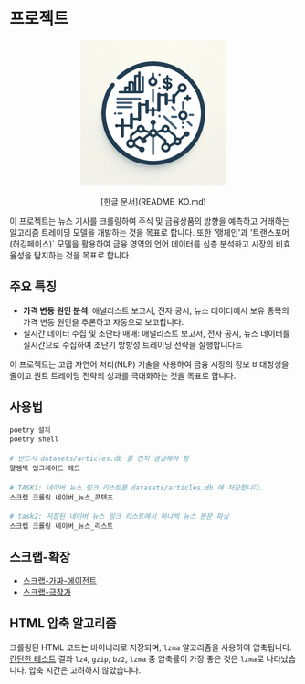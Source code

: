 # 프로젝트

<p align="center">
    <img src="main.png" alt="로고">
</p>

<p align="center">
    [한글 문서](README_KO.md)
</p>

이 프로젝트는 뉴스 기사를 크롤링하여 주식 및 금융상품의 방향을 예측하고 거래하는 알고리즘 트레이딩 모델을 개발하는 것을 목표로 합니다.
또한 '랭체인'과 '트랜스포머(허깅페이스)` 모델을 활용하여 금융 영역의 언어 데이터를 심층 분석하고 시장의 비효율성을 탐지하는 것을 목표로 합니다.

## 주요 특징
- **가격 변동 원인 분석**: 애널리스트 보고서, 전자 공시, 뉴스 데이터에서 보유 종목의 가격 변동 원인을 추론하고 자동으로 보고합니다.
- 실시간 데이터 수집 및 초단타 매매: 애널리스트 보고서, 전자 공시, 뉴스 데이터를 실시간으로 수집하여 초단기 방향성 트레이딩 전략을 실행합니다트

이 프로젝트는 고급 자연어 처리(NLP) 기술을 사용하여 금융 시장의 정보 비대칭성을 줄이고 퀀트 트레이딩 전략의 성과를 극대화하는 것을 목표로 합니다.

## 사용법
```bash
poetry 설치
poetry shell

# 반드시 datasets/articles.db 를 먼저 생성해야 함
알렘빅 업그레이드 헤드

# TASK1: 네이버 뉴스 링크 리스트를 datasets/articles.db 에 저장합니다.
스크랩 크롤링 네이버_뉴스_콘텐츠

# task2: 저장된 네이버 뉴스 링크 리스트에서 하나씩 뉴스 본문 파싱
스크랩 크롤링 네이버_뉴스_리스트
```

## 스크랩-확장
- [스크랩-가짜-에이전트](https://github.com/alecxe/scrapy-fake-useragent)
- [스크랩-극작가](https://github.com/scrapy-plugins/scrapy-playwright)

## HTML 압축 알고리즘

크롤링된 HTML 코드는 바이너리로 저장되며, `lzma` 알고리즘을 사용하여 압축됩니다. [간단한 테스트](https://chat.openai.com/share/a0a256b4-6e04-4920-8f4e-7b7285977476) 결과 `lz4`, `gzip`, `bz2`, `lzma` 중 압축률이 가장 좋은 것은 `lzma`로 나타났습니다. 압축 시간은 고려하지 않았습니다.
